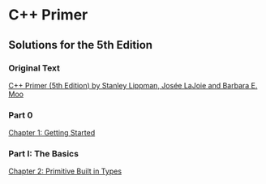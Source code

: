 # C++ Primer
## Solutions for the 5th Edition

### Original Text
[C++ Primer (5th Edition) by Stanley Lippman, Josée LaJoie and Barbara E. Moo](https://www.amazon.com/Primer-5th-Stanley-B-Lippman/dp/0321714113)

### Part 0
[Chapter 1: Getting Started](./ch1/)

### Part I: The Basics
[Chapter 2: Primitive Built in Types](./ch2/)
